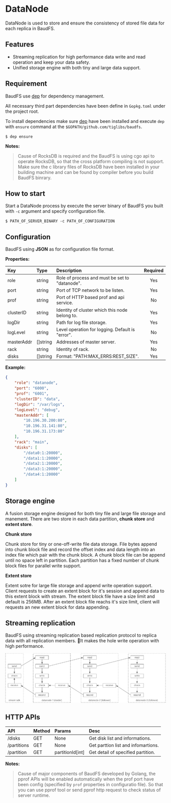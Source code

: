 # DataNode

DataNode is used to store and ensure the consistency of stored file data for each replica in BaudFS.

## Features

- Streaming replication for high performance data write and read operation and keep your data safety.
- Unified storage engine with both tiny and large data support.

## Requirement

BaudFS use [dep](https://github.com/golang/dep) for dependency management. 

All necessary third part dependencies have been define in `Gopkg.toml` under the project root.

To install dependencies make sure [dep](https://github.com/golang/dep) have been installed and execute `dep` with `ensure` command at the `$GOPATH/github.com/tiglibs/baudfs`.

```shell
$ dep ensure
```

**Notes:**
>Cause of RocksDB is required and the BaudFS is using cgo api to operate RocksDB, so that the cross platform compiling is not support. Make sure the c library files of RocksDB have been installed in your building machine and can be found by compiler before you build BaudFS binrary.

## How to start

Start a DataNode process by execute the server binary of BaudFS you built with `-c` argument and specify configuration file.

```shell
$ PATH_OF_SERVER_BINARY -c PATH_OF_CONFIGURATION
```  

## Configuration

BaudFS using **JSON** as for configuration file format. 

**Properties:**

| Key        | Type     | Description                                      | Required |
| :--------- | :------- | :----------------------------------------------- | :------: |
| role       | string   | Role of process and must be set to "datanode".   | Yes      |
| port       | string   | Port of TCP network to be listen.                | Yes      |
| prof       | string   | Port of HTTP based prof and api service.         | No       |
| clusterID  | string   | Identity of cluster which this node belong to.   | Yes      |
| logDir     | string   | Path for log file storage.                       | Yes      |
| logLevel   | string   | Level operation for logging. Default is "error". | No       |
| masterAddr | []string | Addresses of master server.                      | Yes      |
| rack       | string   | Identity of rack.                                | No       |
| disks      | []string | Format: "PATH:MAX_ERRS:REST_SIZE".               | Yes      |

**Example:**

```json
{
    "role": "datanode",
    "port": "6000",
    "prof": "6001",
    "clusterID": "data",
    "logDir": "/var/logs",
    "logLevel": "debug",
    "masterAddr": [
        "10.196.30.200:80",
        "10.196.31.141:80",
        "10.196.31.173:80"
    ],
    "rack": "main",
    "disks": [
        "/data0:1:20000",
        "/data1:1:20000",
        "/data2:1:20000",
        "/data3:1:20000",
        "/data4:1:20000"
    ]
}
```

## Storage engine

A fusion storage engine designed for both tiny file and large file storage and manement.
There are two store in each data partition, **chunk store** and **extent store**.

**Chunk store**

Chunk store for tiny or one-off-write file data storage. File bytes append into chunk block file and record the offset index and data length into an index file which pair with the chunk block. A chunk block file can be append until no space left in partition. Each partition has a fixed number of chunk block files for parallel write support.

**Extent store**

Extent sotre for large file storage and append write operation support. Client requests to create an extent block for it's session and append data to this extent block with stream. The extent block file have a size limit and default is 256MB. After an extent block file reachs it's size limit, client will requests an new extent block for data appending.

## Streaming replication
BaudFS using streaming replication based replication protocol to replica data with all replication members. It makes the hole write operation with high performance.

![streaming-replication](assert/streaming-replication.png)

## HTTP APIs

| API         | Method | Params           | Desc                                |
| :---------- | :----- | :--------------- | :---------------------------------- |
| /disks      | GET    | None             | Get disk list and informations.     |
| /partitions | GET    | None             | Get parttion list and infomartions. |
| /partition  | GET    | partitionId[int] | Get detail of specified partition.  |

**Notes:**
>Cause of major components of BaudFS developed by Golang, the pprof APIs will be  enabled automatically when the prof port have been config (specified by `prof` properties in configuratio file). So that you can use pprof tool or send pprof http request to check status of server runtime.